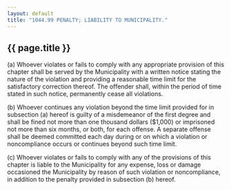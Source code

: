 ```yaml
---
layout: default 
title: "1044.99 PENALTY; LIABILITY TO MUNICIPALITY."
---
```


{{ page.title }}
----------------

​(a) Whoever violates or fails to comply with any appropriate provision
of this chapter shall be served by the Municipality with a written
notice stating the nature of the violation and providing a reasonable
time limit for the satisfactory correction thereof. The offender shall,
within the period of time stated in such notice, permanently cease all
violations.

​(b) Whoever continues any violation beyond the time limit provided for
in subsection (a) hereof is guilty of a misdemeanor of the first degree
and shall be fined not more than one thousand dollars (\$1,000) or
imprisoned not more than six months, or both, for each offense. A
separate offense shall be deemed committed each day during or on which a
violation or noncompliance occurs or continues beyond such time limit.

​(c) Whoever violates or fails to comply with any of the provisions of
this chapter is liable to the Municipality for any expense, loss or
damage occasioned the Municipality by reason of such violation or
noncompliance, in addition to the penalty provided in subsection (b)
hereof.
